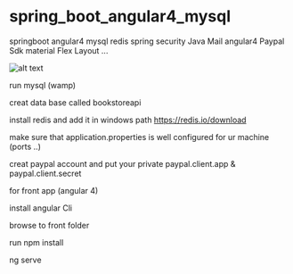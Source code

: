 # spring_boot_angular4_mysql
springboot angular4 mysql redis spring security Java Mail angular4  Paypal Sdk  material Flex Layout ...



![alt text](https://raw.githubusercontent.com/alaaeddinezammel/springAngularIntegration/blob/master/img/git1.PNG)







run mysql (wamp)

creat data base called bookstoreapi

install redis and add it in windows path 
https://redis.io/download

make sure that application.properties is well configured for ur machine (ports ..)

creat paypal account and put your private  paypal.client.app & paypal.client.secret


for front app (angular 4)

install angular Cli

browse to front folder  

run npm install 

ng serve 


